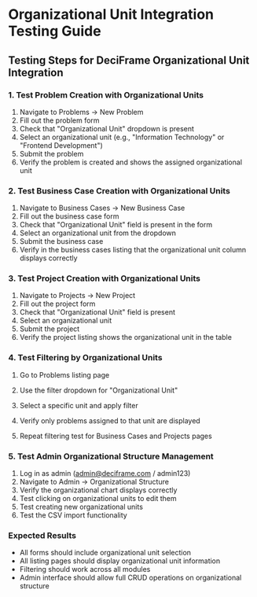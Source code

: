 # Organizational Unit Integration Testing Guide

## Testing Steps for DeciFrame Organizational Unit Integration

### 1. Test Problem Creation with Organizational Units
1. Navigate to Problems → New Problem
2. Fill out the problem form
3. Check that "Organizational Unit" dropdown is present
4. Select an organizational unit (e.g., "Information Technology" or "Frontend Development")
5. Submit the problem
6. Verify the problem is created and shows the assigned organizational unit

### 2. Test Business Case Creation with Organizational Units
1. Navigate to Business Cases → New Business Case
2. Fill out the business case form
3. Check that "Organizational Unit" field is present in the form
4. Select an organizational unit from the dropdown
5. Submit the business case
6. Verify in the business cases listing that the organizational unit column displays correctly

### 3. Test Project Creation with Organizational Units
1. Navigate to Projects → New Project
2. Fill out the project form
3. Check that "Organizational Unit" field is present
4. Select an organizational unit
5. Submit the project
6. Verify the project listing shows the organizational unit in the table

### 4. Test Filtering by Organizational Units
1. Go to Problems listing page
2. Use the filter dropdown for "Organizational Unit"
3. Select a specific unit and apply filter
4. Verify only problems assigned to that unit are displayed

5. Repeat filtering test for Business Cases and Projects pages

### 5. Test Admin Organizational Structure Management
1. Log in as admin (admin@deciframe.com / admin123)
2. Navigate to Admin → Organizational Structure
3. Verify the organizational chart displays correctly
4. Test clicking on organizational units to edit them
5. Test creating new organizational units
6. Test the CSV import functionality

### Expected Results
- All forms should include organizational unit selection
- All listing pages should display organizational unit information
- Filtering should work across all modules
- Admin interface should allow full CRUD operations on organizational structure